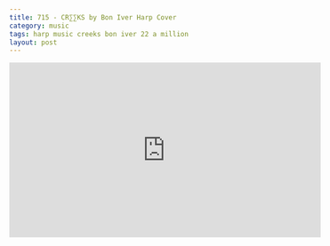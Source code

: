 ```yaml
---
title: 715 - CR∑∑KS by Bon Iver Harp Cover
category: music
tags: harp music creeks bon iver 22 a million
layout: post
---
```


<iframe width="560" height="315" src="https://www.youtube.com/embed/C50QHxMtrpA" frameborder="0" allowfullscreen></iframe>
